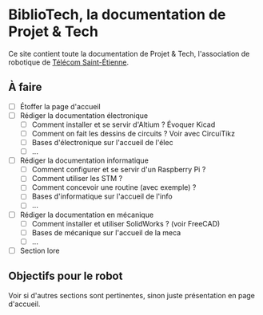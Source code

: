 # BiblioTech, la documentation de Projet & Tech

Ce site contient toute la documentation de Projet & Tech, l'association de robotique de [Télécom Saint-Étienne](https://www.telecom-st-etienne.fr/).

<script type="text/tikz">
\usepackage{circuitikz}
\begin{tikzpicture}

\begin{circuitikz}[american, voltage shift=0.5]
\draw (0,0)
to[isource, l=$I_0$, v=$V_0$] (0,3)
to[short, -*, i=$I_0$] (2,3)
to[R=$R_1$, i>_=$i_1$] (2,0) -- (0,0);
\draw (2,3) -- (4,3)
to[R=$R_2$, i>_=$i_2$]
(4,0) to[short, -*] (2,0);
\end{circuitikz}

</script>

## À faire

- [ ] Étoffer la page d'accueil
- [ ] Rédiger la documentation électronique
    - [ ] Comment installer et se servir d'Altium ? Évoquer Kicad
    - [ ] Comment on fait les dessins de circuits ? Voir avec CircuiTikz
    - [ ] Bases d'électronique sur l'accueil de l'élec
    - [ ] ...
- [ ] Rédiger la documentation informatique
    - [ ] Comment configurer et se servir d'un Raspberry Pi ?
    - [ ] Comment utiliser les STM ?
    - [ ] Comment concevoir une routine (avec exemple) ?
    - [ ] Bases d'informatique sur l'accueil de l'info
    - [ ] ...
- [ ] Rédiger la documentation en mécanique
    - [ ] Comment installer et utiliser SolidWorks ? (voir FreeCAD)
    - [ ] Bases de mécanique sur l'accueil de la meca
    - [ ] ...
- [ ] Section lore

## Objectifs pour le robot

<!--Liste de tâches avec tous les points à faire du robot et leur état-->

Voir si d'autres sections sont pertinentes, sinon juste présentation en page d'accueil.
